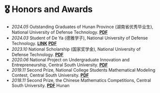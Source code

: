 # 🎖 Honors and Awards
- *2024.05* Outstanding Graduates of Hunan Province (湖南省优秀毕业生), National University of Defense Technology.   <a href="https://wenyiwy99.github.io/pdf/Hunan.pdf">**PDF**</a>
- *2024.03* Student of De Ya (德雅学子), National University of Defense Technology.  <a href="https://mp.weixin.qq.com/s/aagXPaJ8bhkSFQlkUtrtYkw">**LINK**</a> <a href="https://wenyiwy99.github.io/pdf/Deya.pdf">**PDF**</a>
- *2023.10* National Scholarship (国家奖学金), National University of Defense Technology.  <a href="https://wenyiwy99.github.io/pdf/National.pdf">**PDF**</a>
- *2020.06* National Project on Undergraduate Innovation and Entrepreneurship, Central South University. <a href="https://wenyiwy99.github.io/pdf/Project.pdf">**PDF**</a>
- *2019.11* Second Prize, National College Students Mathematical Modeling Contest, Central South University. <a href="https://wenyiwy99.github.io/pdf/Modeling.pdf">**PDF**</a>
- *2018.11* Second Prize, the Chinese Mathematics Competitions, Central South University. <a href="https://wenyiwy99.github.io/pdf/Mathematics.pdf">**PDF**</a>
Hunan
